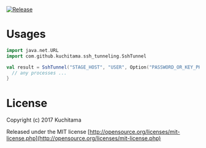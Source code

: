 [![Release](https://jitpack.io/v/Kuchitama/scala-ssh-tunneling.svg)](https://jitpack.io/#Kuchitama/scala-ssh-tunneling)

# Usages

```scala
import java.net.URL
import com.github.kuchitama.ssh_tunneling.SshTunnel

val result = SshTunnel("STAGE_HOST", "USER", Option("PASSWORD_OR_KEY_PHRASE"), Option[URL](new URL("IDENTITY_FILE_PATH"))).tunnel("REMOTE_HOST", REMOTE_PORT) {
  // any processes ... 
}
```

# License

Copyright (c) 2017 Kuchitama

Released under the MIT license
[http://opensource.org/licenses/mit-license.php](http://opensource.org/licenses/mit-license.php)